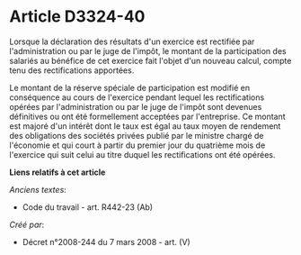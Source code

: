 # Article D3324-40

Lorsque la déclaration des résultats d'un exercice est rectifiée par l'administration ou par le juge de l'impôt, le montant
de la participation des salariés au bénéfice de cet exercice fait l'objet d'un nouveau calcul, compte tenu des rectifications
apportées.

Le montant de la réserve spéciale de participation est modifié en conséquence au cours de l'exercice pendant lequel les
rectifications opérées par l'administration ou par le juge de l'impôt sont devenues définitives ou ont été formellement
acceptées par l'entreprise. Ce montant est majoré d'un intérêt dont le taux est égal au taux moyen de rendement des
obligations des sociétés privées publié par le ministre chargé de l'économie et qui court à partir du premier jour du
quatrième mois de l'exercice qui suit celui au titre duquel les rectifications ont été opérées.

**Liens relatifs à cet article**

_Anciens textes_:

  - Code du travail - art. R442-23 (Ab)

_Créé par_:

  - Décret n°2008-244 du 7 mars 2008 - art. (V)
